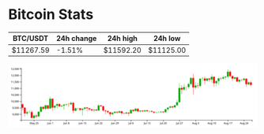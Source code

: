 # Bitcoin Stats

BTC/USDT|24h change|24h high|24h low|
|---|---|---|---|
|$11267.59|-1.51%|$11592.20|$11125.00|

<img src="./chart.svg">

